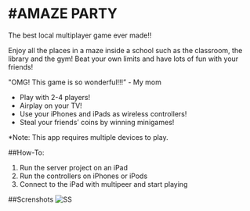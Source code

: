 #AMAZE PARTY
===========

The best local multiplayer game ever made!!

Enjoy all the places in a maze inside a school such as the classroom, the library and the gym! Beat your own limits and have lots of fun with your friends!

"OMG! This game is so wonderful!!!” - My mom

* Play with 2-4 players!
* Airplay on your TV!
* Use your iPhones and iPads as wireless controllers!
* Steal your friends’ coins by winning minigames!

*Note: This app requires multiple devices to play.

##How-To:
1. Run the server project on an iPad
2. Run the controllers on iPhones or iPods
3. Connect to the iPad with multipeer and start playing

##Screnshots
![SS](http://i.imgur.com/TUayAYq.jpg)
